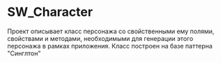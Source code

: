 # SW_Character
Проект описывает класс персонажа со свойственными ему полями, свойствами и методами, необходимыми для генерации этого персонажа в рамках приложения. Класс построен на базе паттерна "Синглтон"
